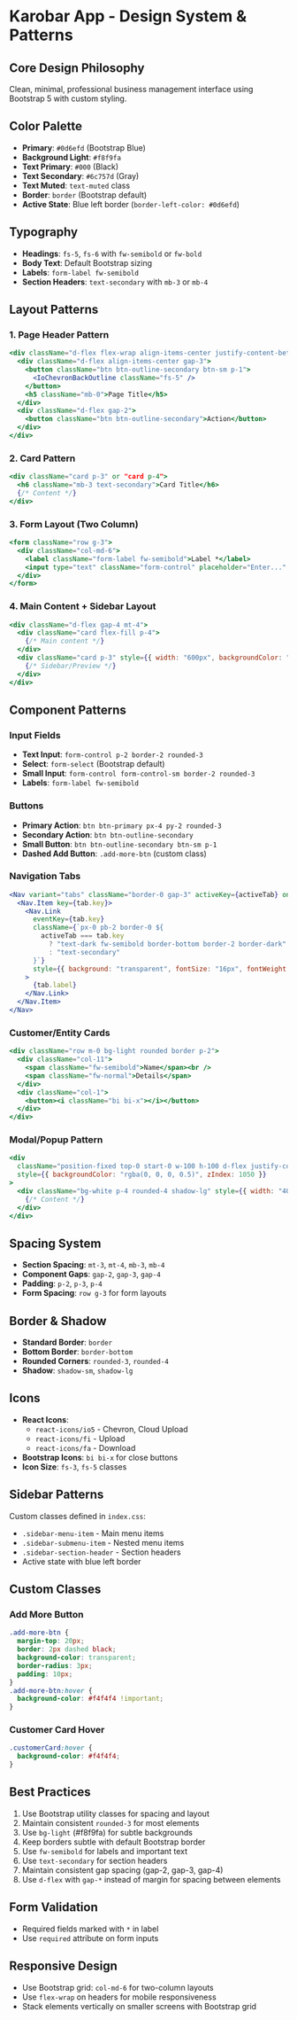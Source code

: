 # Karobar App - Design System & Patterns

## Core Design Philosophy
Clean, minimal, professional business management interface using Bootstrap 5 with custom styling.

## Color Palette
- **Primary**: `#0d6efd` (Bootstrap Blue)
- **Background Light**: `#f8f9fa`
- **Text Primary**: `#000` (Black)
- **Text Secondary**: `#6c757d` (Gray)
- **Text Muted**: `text-muted` class
- **Border**: `border` (Bootstrap default)
- **Active State**: Blue left border (`border-left-color: #0d6efd`)

## Typography
- **Headings**: `fs-5`, `fs-6` with `fw-semibold` or `fw-bold`
- **Body Text**: Default Bootstrap sizing
- **Labels**: `form-label fw-semibold`
- **Section Headers**: `text-secondary` with `mb-3` or `mb-4`

## Layout Patterns

### 1. Page Header Pattern
```jsx
<div className="d-flex flex-wrap align-items-center justify-content-between bg-light text-dark p-3 rounded-3 border">
  <div className="d-flex align-items-center gap-3">
    <button className="btn btn-outline-secondary btn-sm p-1">
      <IoChevronBackOutline className="fs-5" />
    </button>
    <h5 className="mb-0">Page Title</h5>
  </div>
  <div className="d-flex gap-2">
    <button className="btn btn-outline-secondary">Action</button>
  </div>
</div>
```

### 2. Card Pattern
```jsx
<div className="card p-3" or "card p-4">
  <h6 className="mb-3 text-secondary">Card Title</h6>
  {/* Content */}
</div>
```

### 3. Form Layout (Two Column)
```jsx
<form className="row g-3">
  <div className="col-md-6">
    <label className="form-label fw-semibold">Label *</label>
    <input type="text" className="form-control" placeholder="Enter..." />
  </div>
</form>
```

### 4. Main Content + Sidebar Layout
```jsx
<div className="d-flex gap-4 mt-4">
  <div className="card flex-fill p-4">
    {/* Main content */}
  </div>
  <div className="card p-3" style={{ width: "600px", backgroundColor: "#f8f9fa" }}>
    {/* Sidebar/Preview */}
  </div>
</div>
```

## Component Patterns

### Input Fields
- **Text Input**: `form-control p-2 border-2 rounded-3`
- **Select**: `form-select` (Bootstrap default)
- **Small Input**: `form-control form-control-sm border-2 rounded-3`
- **Labels**: `form-label fw-semibold`

### Buttons
- **Primary Action**: `btn btn-primary px-4 py-2 rounded-3`
- **Secondary Action**: `btn btn-outline-secondary`
- **Small Button**: `btn btn-outline-secondary btn-sm p-1`
- **Dashed Add Button**: `.add-more-btn` (custom class)

### Navigation Tabs
```jsx
<Nav variant="tabs" className="border-0 gap-3" activeKey={activeTab} onSelect={(k) => setActiveTab(k)}>
  <Nav.Item key={tab.key}>
    <Nav.Link
      eventKey={tab.key}
      className={`px-0 pb-2 border-0 ${
        activeTab === tab.key
          ? "text-dark fw-semibold border-bottom border-2 border-dark"
          : "text-secondary"
      }`}
      style={{ background: "transparent", fontSize: "16px", fontWeight: "600" }}
    >
      {tab.label}
    </Nav.Link>
  </Nav.Item>
</Nav>
```

### Customer/Entity Cards
```jsx
<div className="row m-0 bg-light rounded border p-2">
  <div className="col-11">
    <span className="fw-semibold">Name</span><br />
    <span className="fw-normal">Details</span>
  </div>
  <div className="col-1">
    <button><i className="bi bi-x"></i></button>
  </div>
</div>
```

### Modal/Popup Pattern
```jsx
<div
  className="position-fixed top-0 start-0 w-100 h-100 d-flex justify-content-center align-items-center"
  style={{ backgroundColor: "rgba(0, 0, 0, 0.5)", zIndex: 1050 }}
>
  <div className="bg-white p-4 rounded-4 shadow-lg" style={{ width: "400px" }}>
    {/* Content */}
  </div>
</div>
```

## Spacing System
- **Section Spacing**: `mt-3`, `mt-4`, `mb-3`, `mb-4`
- **Component Gaps**: `gap-2`, `gap-3`, `gap-4`
- **Padding**: `p-2`, `p-3`, `p-4`
- **Form Spacing**: `row g-3` for form layouts

## Border & Shadow
- **Standard Border**: `border`
- **Bottom Border**: `border-bottom`
- **Rounded Corners**: `rounded-3`, `rounded-4`
- **Shadow**: `shadow-sm`, `shadow-lg`

## Icons
- **React Icons**:
  - `react-icons/io5` - Chevron, Cloud Upload
  - `react-icons/fi` - Upload
  - `react-icons/fa` - Download
- **Bootstrap Icons**: `bi bi-x` for close buttons
- **Icon Size**: `fs-3`, `fs-5` classes

## Sidebar Patterns
Custom classes defined in `index.css`:
- `.sidebar-menu-item` - Main menu items
- `.sidebar-submenu-item` - Nested menu items
- `.sidebar-section-header` - Section headers
- Active state with blue left border

## Custom Classes

### Add More Button
```css
.add-more-btn {
  margin-top: 20px;
  border: 2px dashed black;
  background-color: transparent;
  border-radius: 3px;
  padding: 10px;
}
.add-more-btn:hover {
  background-color: #f4f4f4 !important;
}
```

### Customer Card Hover
```css
.customerCard:hover {
  background-color: #f4f4f4;
}
```

## Best Practices
1. Use Bootstrap utility classes for spacing and layout
2. Maintain consistent `rounded-3` for most elements
3. Use `bg-light` (#f8f9fa) for subtle backgrounds
4. Keep borders subtle with default Bootstrap border
5. Use `fw-semibold` for labels and important text
6. Use `text-secondary` for section headers
7. Maintain consistent gap spacing (gap-2, gap-3, gap-4)
8. Use `d-flex` with `gap-*` instead of margin for spacing between elements

## Form Validation
- Required fields marked with `*` in label
- Use `required` attribute on form inputs

## Responsive Design
- Use Bootstrap grid: `col-md-6` for two-column layouts
- Use `flex-wrap` on headers for mobile responsiveness
- Stack elements vertically on smaller screens with Bootstrap grid
